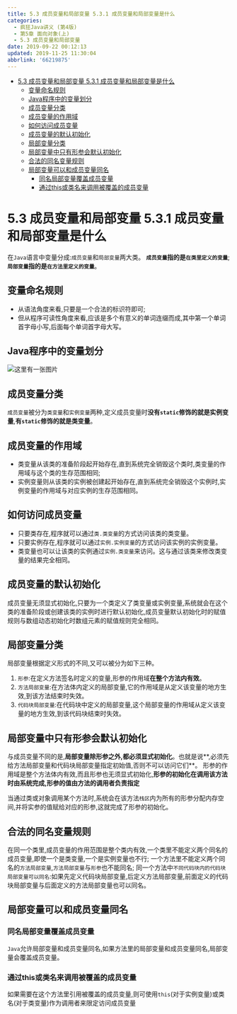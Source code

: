 ```yaml
---
title: 5.3 成员变量和局部变量 5.3.1 成员变量和局部变量是什么
categories: 
  - 疯狂Java讲义 (第4版)
  - 第5章 面向对象(上)
  - 5.3 成员变量和局部变量
date: 2019-09-22 00:12:13
updated: 2019-11-25 11:30:04
abbrlink: '66219875'
---
```

<div id='my_toc'>

- [5.3 成员变量和局部变量 5.3.1 成员变量和局部变量是什么](/JavaReadingNotes/66219875/#5-3-成员变量和局部变量-5-3-1-成员变量和局部变量是什么)
    - [变量命名规则](/JavaReadingNotes/66219875/#变量命名规则)
    - [Java程序中的变量划分](/JavaReadingNotes/66219875/#Java程序中的变量划分)
    - [成员变量分类](/JavaReadingNotes/66219875/#成员变量分类)
    - [成员变量的作用域](/JavaReadingNotes/66219875/#成员变量的作用域)
    - [如何访问成员变量](/JavaReadingNotes/66219875/#如何访问成员变量)
    - [成员变量的默认初始化](/JavaReadingNotes/66219875/#成员变量的默认初始化)
    - [局部变量分类](/JavaReadingNotes/66219875/#局部变量分类)
    - [局部变量中只有形参会默认初始化](/JavaReadingNotes/66219875/#局部变量中只有形参会默认初始化)
    - [合法的同名变量规则](/JavaReadingNotes/66219875/#合法的同名变量规则)
    - [局部变量可以和成员变量同名](/JavaReadingNotes/66219875/#局部变量可以和成员变量同名)
        - [同名局部变量覆盖成员变量](/JavaReadingNotes/66219875/#同名局部变量覆盖成员变量)
        - [通过this或类名来调用被覆盖的成员变量](/JavaReadingNotes/66219875/#通过this或类名来调用被覆盖的成员变量)

</div>
<!--more-->
<script>if (navigator.platform.toLowerCase() == 'win32'){document.getElementById('my_toc').style.display = 'none';}</script>

<!--end-->
<!--SSTStart-->
# 5.3 成员变量和局部变量 5.3.1 成员变量和局部变量是什么 #
在`Java`语言中变量分成:`成员变量`和`局部变量`两大类。
**`成员变量`指的是`在类里定义的变量`**;
**`局部变量`指的是`在方法里定义的变量`**。
## 变量命名规则 ##
- 从语法角度来看,只要是一个合法的标识符即可;
- 但从程序可读性角度来看,应该是多个有意义的单词连缀而成,其中第一个单词首字母小写,后面每个单词首字母大写。

## Java程序中的变量划分 ##
![这里有一张图片](https://image-1257720033.cos.ap-shanghai.myqcloud.com/blog/readbooknote/FangKuangJavaJiangYi4/ch5/1.png)

## 成员变量分类 ##
`成员变量`被分为`类变量`和`实例变量`两种,定义成员变量时**没有`static`修饰的就是实例变量**,**有`static`修饰的就是类变量**。
## 成员变量的作用域 ##
- 类变量从该类的准备阶段起开始存在,直到系统完全销毁这个类时,类变量的作用域与这个类的生存范围相同;
- 实例变量则从该类的实例被创建起开始存在,直到系统完全销毁这个实例时,实例变量的作用域与对应实例的生存范围相同。

## 如何访问成员变量 ##
- 只要类存在,程序就可以通过`类.类变量`的方式访问该类的类变量。
- 只要实例存在,程序就可以通过`实例.实例变量`的方式访问该实例的实例变量。
- 类变量也可以让该类的实例通过`实例.类变量`来访问。这与通过该类来修改类变量的结果完全相同。

## 成员变量的默认初始化 ##
成员变量无须显式初始化,只要为一个类定义了类变量或实例变量,系统就会在这个类的准备阶段或创建该类的实例时进行默认初始化,成员变量默认初始化时的赋值规则与数组动态初始化时数组元素的赋值规则完全相同。

## 局部变量分类 ##
局部变量根据定义形式的不同,又可以被分为如下三种。
1. `形参`:在定义方法签名时定义的变量,形参的作用域**在整个方法内有效**。
2. `方法局部变量`:在方法体内定义的局部变量,它的作用域是从定义该变量的地方生效,到该方法结束时失效。
3. `代码块局部变量`:在代码块中定义的局部变量,这个局部变量的作用域从定义该变量的地方生效,到该代码块结束时失效。

## 局部变量中只有形参会默认初始化 ##
与成员变量不同的是,**局部变量除形参之外,都必须显式初始化**。也就是说**,必须先给方法局部变量和代码块局部变量指定初始值,否则不可以访问它们**。
形参的作用域是整个方法体内有效,而且形参也无须显式初始化,**形参的初始化在调用该方法时由系统完成,形参的值由方法的调用者负责指定**

当通过类或对象调用某个方法时,系统会在该方法`栈区`内为所有的形参分配内存空间,并将实参的值赋给对应的形参,这就完成了形参的初始化。
## 合法的同名变量规则 ##
在同一个类里,成员变量的作用范围是整个类内有效,一个类里不能定义两个同名的成员变量,即使一个是类变量,一个是实例变量也不行;
一个方法里不能定义两个同名的`方法局部变量`,`方法局部变量`与`形参`也不能同名;
同一个方法中`不同代码块内的代码块局部变量可以同名`:如果先定义代码块局部变量,后定义方法局部变量,前面定义的代码块局部变量与后面定义的方法局部变量也可以同名。
## 局部变量可以和成员变量同名 ##
### 同名局部变量覆盖成员变量 ###
`Java`允许局部变量和成员变量同名,如果方法里的局部变量和成员变量同名,局部变量会覆盖成员变量。
### 通过this或类名来调用被覆盖的成员变量 ###
如果需要在这个方法里引用被覆盖的成员变量,则可使用`this`(对于实例变量)或类名(对于类变量)作为调用者来限定访问成员变量
<!--SSTStop-->


